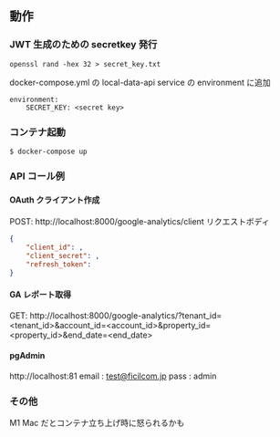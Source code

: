 ## 動作
### JWT 生成のための secretkey 発行
```
openssl rand -hex 32 > secret_key.txt
```

docker-compose.yml の local-data-api service の environment に追加

```
environment:
    SECRET_KEY: <secret key>
```

### コンテナ起動
```
$ docker-compose up
```

### API コール例

#### OAuth クライアント作成
POST: http://localhost:8000/google-analytics/client
リクエストボディ

```json
{
    "client_id": ,
    "client_secret": ,
    "refresh_token": 
}
```

#### GA レポート取得

GET: http://localhost:8000/google-analytics/?tenant_id=<tenant_id>&account_id=<account_id>&property_id=<property_id>&end_date=<end_date>

#### pgAdmin
http://localhost:81
email : test@ficilcom.jp
pass : admin

### その他
M1 Mac だとコンテナ立ち上げ時に怒られるかも

